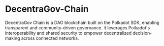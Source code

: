 # DecentraGov-Chain
DecentraGov Chain is a DAO blockchain built on the Polkadot SDK, enabling transparent and community-driven governance. It leverages Polkadot's interoperability and shared security to empower decentralized decision-making across connected networks.
